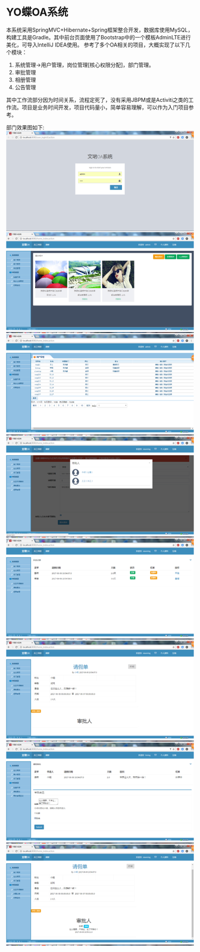 # YO蝶OA系统
本系统采用SpringMVC+Hibernate+Spring框架整合开发，数据库使用MySQL，构建工具是Gradle。其中前台页面使用了Bootstrap中的一个模板AdminLTE进行美化，可导入IntelliJ IDEA使用。
参考了多个OA相关的项目，大概实现了以下几个模块：

1. 系统管理->用户管理，岗位管理[核心权限分配]，部门管理。
2. 审批管理
3. 相册管理
4. 公告管理

其中工作流部分因为时间关系，流程定死了，没有采用JBPM或是Activiti之类的工作流。项目是业务时间开发，项目代码量小，简单容易理解，可以作为入门项目参考。

部门效果图如下:
![](screenshots/1.png)
![](screenshots/2.png)
![](screenshots/3.png)
![](screenshots/4.png)
![](screenshots/5.png)
![](screenshots/6.png)
![](screenshots/7.png)
![](screenshots/8.png)
